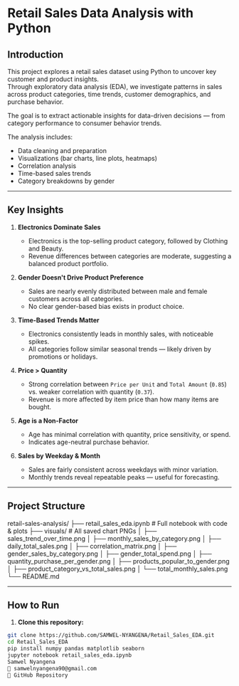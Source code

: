 #  Retail Sales Data Analysis with Python

##  Introduction

This project explores a retail sales dataset using Python to uncover key customer and product insights.  
Through exploratory data analysis (EDA), we investigate patterns in sales across product categories, time trends, customer demographics, and purchase behavior.

The goal is to extract actionable insights for data-driven decisions — from category performance to consumer behavior trends.

The analysis includes:
- Data cleaning and preparation
- Visualizations (bar charts, line plots, heatmaps)
- Correlation analysis
- Time-based sales trends
- Category breakdowns by gender

---

##  Key Insights

1. **Electronics Dominate Sales**
   - Electronics is the top-selling product category, followed by Clothing and Beauty.
   - Revenue differences between categories are moderate, suggesting a balanced product portfolio.

2. **Gender Doesn't Drive Product Preference**
   - Sales are nearly evenly distributed between male and female customers across all categories.
   - No clear gender-based bias exists in product choice.

3. **Time-Based Trends Matter**
   - Electronics consistently leads in monthly sales, with noticeable spikes.
   - All categories follow similar seasonal trends — likely driven by promotions or holidays.

4. **Price > Quantity**
   - Strong correlation between `Price per Unit` and `Total Amount` (`0.85`) vs. weaker correlation with quantity (`0.37`).
   - Revenue is more affected by item price than how many items are bought.

5. **Age is a Non-Factor**
   - Age has minimal correlation with quantity, price sensitivity, or spend.
   - Indicates age-neutral purchase behavior.

6. **Sales by Weekday & Month**
   - Sales are fairly consistent across weekdays with minor variation.
   - Monthly trends reveal repeatable peaks — useful for forecasting.

---

##  Project Structure
retail-sales-analysis/
├── retail_sales_eda.ipynb # Full notebook with code & plots
├── visuals/ # All saved chart PNGs
│ ├── sales_trend_over_time.png
│ ├── monthly_sales_by_category.png
│ ├── daily_total_sales.png
│ ├── correlation_matrix.png
│ ├── gender_sales_by_category.png
│ ├── gender_total_spend.png
│ ├── quantity_purchase_per_gender.png
│ ├── products_popular_to_gender.png
│ ├── product_category_vs_total_sales.png
│ └── total_monthly_sales.png
└── README.md

---

##  How to Run

1. **Clone this repository:**
```bash
git clone https://github.com/SAMWEL-NYANGENA/Retail_Sales_EDA.git
cd Retail_Sales_EDA
pip install numpy pandas matplotlib seaborn
jupyter notebook retail_sales_eda.ipynb
Samwel Nyangena
📧 samwelnyangena90@gmail.com
🔗 GitHub Repository
